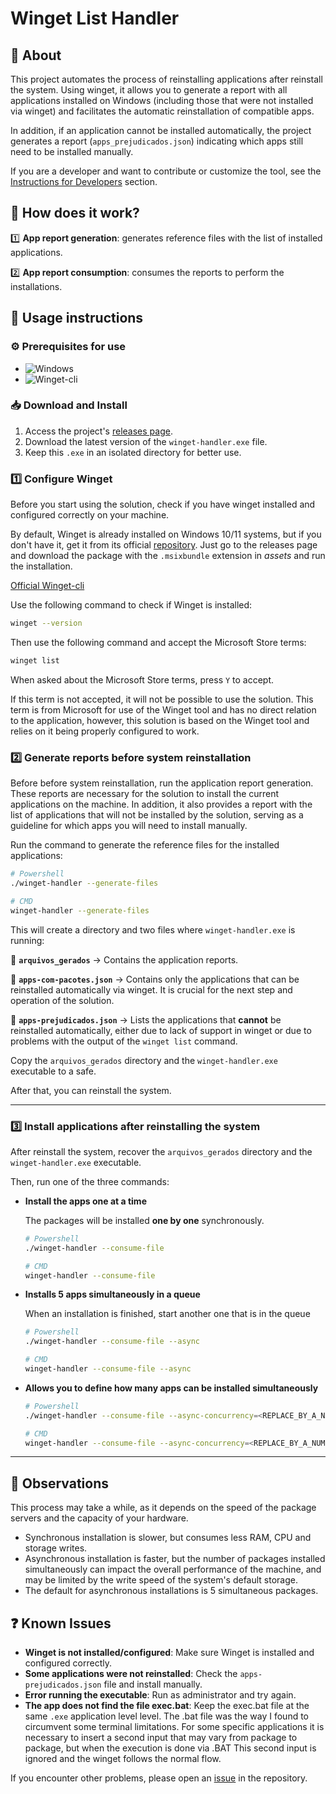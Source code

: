 # Winget List Handler

## 🔎 About

This project automates the process of reinstalling applications after reinstall the system. Using winget, it allows you to generate a report with all applications installed on Windows (including those that were not installed via winget) and facilitates the automatic reinstallation of compatible apps.

In addition, if an application cannot be installed automatically, the project generates a report (`apps_prejudicados.json`) indicating which apps still need to be installed manually.

If you are a developer and want to contribute or customize the tool, see the [Instructions for Developers](https://github.com/mtpontes/winget-list-handler/blob/main/README_DEV.md) section.

## 📌 How does it work?

1️⃣ **App report generation**: generates reference files with the list of installed applications.

2️⃣ **App report consumption**: consumes the reports to perform the installations.

## 👤 Usage instructions

### ⚙️ Prerequisites for use

- ![Windows](https://img.shields.io/badge/Windows-0078D6?style=for-the-badge&logo=windows&logoColor=white)
- ![Winget-cli](https://img.shields.io/badge/Winget_CLI-%234D4D4D.svg?style=for-the-badge&logo=windows-terminal&logoColor=white)

### 📥 Download and Install

1. Access the project's [releases page](https://github.com/mtpontes/winget-list-handler/releases).
2. Download the latest version of the `winget-handler.exe` file.
3. Keep this `.exe` in an isolated directory for better use.

### 1️⃣ Configure Winget

Before you start using the solution, check if you have winget installed and configured correctly on your machine.

By default, Winget is already installed on Windows 10/11 systems, but if you don't have it, get it from its official [repository](https://github.com/microsoft/winget-cli?tab=readme-ov-file). Just go to the releases page and download the package with the `.msixbundle` extension in _assets_ and run the installation.

[Official Winget-cli](https://github.com/microsoft/winget-cli?tab=readme-ov-file)

Use the following command to check if Winget is installed:

```sh
winget --version
```

Then use the following command and accept the Microsoft Store terms:

```sh
winget list
```

When asked about the Microsoft Store terms, press `Y` to accept.

If this term is not accepted, it will not be possible to use the solution. This term is from Microsoft for use of the
Winget tool and has no direct relation to the application, however, this solution is based on the Winget tool and
relies on it being properly configured to work.

### 2️⃣ Generate reports before system reinstallation

Before before system reinstallation, run the application report generation. These reports are necessary for the solution
to install the current applications on the machine. In addition, it also provides a report with the list of applications that will not be installed by the solution, serving as a guideline for which apps you will need to install manually.

Run the command to generate the reference files for the installed applications:

```sh
# Powershell
./winget-handler --generate-files

# CMD
winget-handler --generate-files
```

This will create a directory and two files where `winget-handler.exe` is running:

📁 **`arquivos_gerados`** → Contains the application reports.

📄 **`apps-com-pacotes.json`** → Contains only the applications that can be reinstalled automatically via winget. It is crucial for the next step and operation of the solution.

📄 **`apps-prejudicados.json`** → Lists the applications that **cannot** be reinstalled automatically, either due to lack of support in winget or due to problems with the output of the `winget list` command.

Copy the `arquivos_gerados` directory and the `winget-handler.exe` executable to a safe.

After that, you can reinstall the system.

---

### 3️⃣ Install applications after reinstalling the system

After reinstall the system, recover the `arquivos_gerados` directory and the `winget-handler.exe` executable.

Then, run one of the three commands:

- **Install the apps one at a time**

  The packages will be installed **one by one** synchronously.

  ```sh
  # Powershell
  ./winget-handler --consume-file

  # CMD
  winget-handler --consume-file
  ```

- **Installs 5 apps simultaneously in a queue**

  When an installation is finished, start another one that is in the queue

  ```sh
  # Powershell
  ./winget-handler --consume-file --async

  # CMD
  winget-handler --consume-file --async
  ```

- **Allows you to define how many apps can be installed simultaneously**

  ```sh
  # Powershell
  ./winget-handler --consume-file --async-concurrency=<REPLACE_BY_A_NUMBER_FROM_1_TO_100>

  # CMD
  winget-handler --consume-file --async-concurrency=<REPLACE_BY_A_NUMBER_FROM_1_TO_100>
  ```

---

## 📌 Observations

This process may take a while, as it depends on the speed of the package servers and the capacity of your hardware.

- Synchronous installation is slower, but consumes less RAM, CPU and storage writes.
- Asynchronous installation is faster, but the number of packages installed simultaneously can impact the overall performance of the machine, and may be limited by the write speed of the system's default storage.
- The default for asynchronous installations is 5 simultaneous packages.

## ❓ Known Issues

- **Winget is not installed/configured**: Make sure Winget is installed and configured correctly.
- **Some applications were not reinstalled**: Check the `apps-prejudicados.json` file and install manually.
- **Error running the executable**: Run as administrator and try again.
- **The app does not find the file exec.bat**: Keep the exec.bat file at the same ``.exe`` application level level. The .bat file was the way I found to circumvent some terminal limitations. For some specific applications it is necessary to insert a second input that may vary from package to package, but when the execution is done via .BAT This second input is ignored and the winget follows the normal flow.

If you encounter other problems, please open an [issue](https://github.com/mtpontes/winget-list-handler/issues) in the repository.
